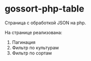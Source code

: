 # gossort-php-table

Страница с обработкой JSON на php.

На странице реализована:

1. Пагинация
2. Фильтр по культурам
3. Фильтр по сортам

